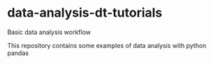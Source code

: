 # data-analysis-dt-tutorials

Basic data analysis workflow

This repository contains some examples of data analysis with python pandas


